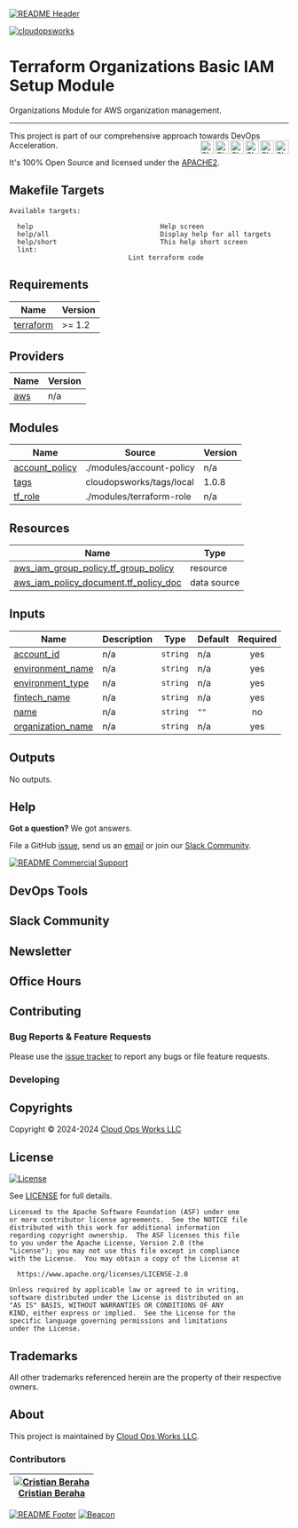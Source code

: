 <!-- 
  ** DO NOT EDIT THIS FILE
  ** 
  ** This file was automatically generated. 
  ** 1) Make all changes to `README.yaml` 
  ** 2) Run `make init` (you only need to do this once)
  ** 3) Run`make readme` to rebuild this file. 
  -->
[![README Header][readme_header_img]][readme_header_link]

[![cloudopsworks][logo]](https://cloudops.works/)

# Terraform Organizations Basic IAM Setup Module




Organizations Module for AWS organization management.


---

This project is part of our comprehensive approach towards DevOps Acceleration. 
[<img align="right" title="Share via Email" width="24" height="24" src="https://docs.cloudops.works/images/ionicons/ios-mail.svg"/>][share_email]
[<img align="right" title="Share on Google+" width="24" height="24" src="https://docs.cloudops.works/images/ionicons/logo-googleplus.svg" />][share_googleplus]
[<img align="right" title="Share on Facebook" width="24" height="24" src="https://docs.cloudops.works/images/ionicons/logo-facebook.svg" />][share_facebook]
[<img align="right" title="Share on Reddit" width="24" height="24" src="https://docs.cloudops.works/images/ionicons/logo-reddit.svg" />][share_reddit]
[<img align="right" title="Share on LinkedIn" width="24" height="24" src="https://docs.cloudops.works/images/ionicons/logo-linkedin.svg" />][share_linkedin]
[<img align="right" title="Share on Twitter" width="24" height="24" src="https://docs.cloudops.works/images/ionicons/logo-twitter.svg" />][share_twitter]




It's 100% Open Source and licensed under the [APACHE2](LICENSE).



















## Makefile Targets
```
Available targets:

  help                                Help screen
  help/all                            Display help for all targets
  help/short                          This help short screen
  lint:                              Lint terraform code

```
## Requirements

| Name | Version |
|------|---------|
| <a name="requirement_terraform"></a> [terraform](#requirement\_terraform) | >= 1.2 |

## Providers

| Name | Version |
|------|---------|
| <a name="provider_aws"></a> [aws](#provider\_aws) | n/a |

## Modules

| Name | Source | Version |
|------|--------|---------|
| <a name="module_account_policy"></a> [account\_policy](#module\_account\_policy) | ./modules/account-policy | n/a |
| <a name="module_tags"></a> [tags](#module\_tags) | cloudopsworks/tags/local | 1.0.8 |
| <a name="module_tf_role"></a> [tf\_role](#module\_tf\_role) | ./modules/terraform-role | n/a |

## Resources

| Name | Type |
|------|------|
| [aws_iam_group_policy.tf_group_policy](https://registry.terraform.io/providers/hashicorp/aws/latest/docs/resources/iam_group_policy) | resource |
| [aws_iam_policy_document.tf_policy_doc](https://registry.terraform.io/providers/hashicorp/aws/latest/docs/data-sources/iam_policy_document) | data source |

## Inputs

| Name | Description | Type | Default | Required |
|------|-------------|------|---------|:--------:|
| <a name="input_account_id"></a> [account\_id](#input\_account\_id) | n/a | `string` | n/a | yes |
| <a name="input_environment_name"></a> [environment\_name](#input\_environment\_name) | n/a | `string` | n/a | yes |
| <a name="input_environment_type"></a> [environment\_type](#input\_environment\_type) | n/a | `string` | n/a | yes |
| <a name="input_fintech_name"></a> [fintech\_name](#input\_fintech\_name) | n/a | `string` | n/a | yes |
| <a name="input_name"></a> [name](#input\_name) | n/a | `string` | `""` | no |
| <a name="input_organization_name"></a> [organization\_name](#input\_organization\_name) | n/a | `string` | n/a | yes |

## Outputs

No outputs.



## Help

**Got a question?** We got answers. 

File a GitHub [issue](https://github.com/cloudopsworks/terraform-module-aws-organization-basic-iam/issues), send us an [email][email] or join our [Slack Community][slack].

[![README Commercial Support][readme_commercial_support_img]][readme_commercial_support_link]

## DevOps Tools

## Slack Community


## Newsletter

## Office Hours

## Contributing

### Bug Reports & Feature Requests

Please use the [issue tracker](https://github.com/cloudopsworks/terraform-module-aws-organization-basic-iam/issues) to report any bugs or file feature requests.

### Developing




## Copyrights

Copyright © 2024-2024 [Cloud Ops Works LLC](https://cloudops.works)





## License 

[![License](https://img.shields.io/badge/License-Apache%202.0-blue.svg)](https://opensource.org/licenses/Apache-2.0) 

See [LICENSE](LICENSE) for full details.

    Licensed to the Apache Software Foundation (ASF) under one
    or more contributor license agreements.  See the NOTICE file
    distributed with this work for additional information
    regarding copyright ownership.  The ASF licenses this file
    to you under the Apache License, Version 2.0 (the
    "License"); you may not use this file except in compliance
    with the License.  You may obtain a copy of the License at

      https://www.apache.org/licenses/LICENSE-2.0

    Unless required by applicable law or agreed to in writing,
    software distributed under the License is distributed on an
    "AS IS" BASIS, WITHOUT WARRANTIES OR CONDITIONS OF ANY
    KIND, either express or implied.  See the License for the
    specific language governing permissions and limitations
    under the License.









## Trademarks

All other trademarks referenced herein are the property of their respective owners.

## About

This project is maintained by [Cloud Ops Works LLC][website]. 


### Contributors

|  [![Cristian Beraha][berahac_avatar]][berahac_homepage]<br/>[Cristian Beraha][berahac_homepage] |
|---|

  [berahac_homepage]: https://github.com/berahac
  [berahac_avatar]: https://github.com/berahac.png?size=50

[![README Footer][readme_footer_img]][readme_footer_link]
[![Beacon][beacon]][website]

  [logo]: https://cloudops.works/logo-300x69.svg
  [docs]: https://cowk.io/docs?utm_source=github&utm_medium=readme&utm_campaign=cloudopsworks/terraform-module-aws-organization-basic-iam&utm_content=docs
  [website]: https://cowk.io/homepage?utm_source=github&utm_medium=readme&utm_campaign=cloudopsworks/terraform-module-aws-organization-basic-iam&utm_content=website
  [github]: https://cowk.io/github?utm_source=github&utm_medium=readme&utm_campaign=cloudopsworks/terraform-module-aws-organization-basic-iam&utm_content=github
  [jobs]: https://cowk.io/jobs?utm_source=github&utm_medium=readme&utm_campaign=cloudopsworks/terraform-module-aws-organization-basic-iam&utm_content=jobs
  [hire]: https://cowk.io/hire?utm_source=github&utm_medium=readme&utm_campaign=cloudopsworks/terraform-module-aws-organization-basic-iam&utm_content=hire
  [slack]: https://cowk.io/slack?utm_source=github&utm_medium=readme&utm_campaign=cloudopsworks/terraform-module-aws-organization-basic-iam&utm_content=slack
  [linkedin]: https://cowk.io/linkedin?utm_source=github&utm_medium=readme&utm_campaign=cloudopsworks/terraform-module-aws-organization-basic-iam&utm_content=linkedin
  [twitter]: https://cowk.io/twitter?utm_source=github&utm_medium=readme&utm_campaign=cloudopsworks/terraform-module-aws-organization-basic-iam&utm_content=twitter
  [testimonial]: https://cowk.io/leave-testimonial?utm_source=github&utm_medium=readme&utm_campaign=cloudopsworks/terraform-module-aws-organization-basic-iam&utm_content=testimonial
  [office_hours]: https://cloudops.works/office-hours?utm_source=github&utm_medium=readme&utm_campaign=cloudopsworks/terraform-module-aws-organization-basic-iam&utm_content=office_hours
  [newsletter]: https://cowk.io/newsletter?utm_source=github&utm_medium=readme&utm_campaign=cloudopsworks/terraform-module-aws-organization-basic-iam&utm_content=newsletter
  [email]: https://cowk.io/email?utm_source=github&utm_medium=readme&utm_campaign=cloudopsworks/terraform-module-aws-organization-basic-iam&utm_content=email
  [commercial_support]: https://cowk.io/commercial-support?utm_source=github&utm_medium=readme&utm_campaign=cloudopsworks/terraform-module-aws-organization-basic-iam&utm_content=commercial_support
  [we_love_open_source]: https://cowk.io/we-love-open-source?utm_source=github&utm_medium=readme&utm_campaign=cloudopsworks/terraform-module-aws-organization-basic-iam&utm_content=we_love_open_source
  [terraform_modules]: https://cowk.io/terraform-modules?utm_source=github&utm_medium=readme&utm_campaign=cloudopsworks/terraform-module-aws-organization-basic-iam&utm_content=terraform_modules
  [readme_header_img]: https://cloudops.works/readme/header/img
  [readme_header_link]: https://cloudops.works/readme/header/link?utm_source=github&utm_medium=readme&utm_campaign=cloudopsworks/terraform-module-aws-organization-basic-iam&utm_content=readme_header_link
  [readme_footer_img]: https://cloudops.works/readme/footer/img
  [readme_footer_link]: https://cloudops.works/readme/footer/link?utm_source=github&utm_medium=readme&utm_campaign=cloudopsworks/terraform-module-aws-organization-basic-iam&utm_content=readme_footer_link
  [readme_commercial_support_img]: https://cloudops.works/readme/commercial-support/img
  [readme_commercial_support_link]: https://cloudops.works/readme/commercial-support/link?utm_source=github&utm_medium=readme&utm_campaign=cloudopsworks/terraform-module-aws-organization-basic-iam&utm_content=readme_commercial_support_link
  [share_twitter]: https://twitter.com/intent/tweet/?text=Terraform+Organizations+Basic+IAM+Setup+Module&url=https://github.com/cloudopsworks/terraform-module-aws-organization-basic-iam
  [share_linkedin]: https://www.linkedin.com/shareArticle?mini=true&title=Terraform+Organizations+Basic+IAM+Setup+Module&url=https://github.com/cloudopsworks/terraform-module-aws-organization-basic-iam
  [share_reddit]: https://reddit.com/submit/?url=https://github.com/cloudopsworks/terraform-module-aws-organization-basic-iam
  [share_facebook]: https://facebook.com/sharer/sharer.php?u=https://github.com/cloudopsworks/terraform-module-aws-organization-basic-iam
  [share_googleplus]: https://plus.google.com/share?url=https://github.com/cloudopsworks/terraform-module-aws-organization-basic-iam
  [share_email]: mailto:?subject=Terraform+Organizations+Basic+IAM+Setup+Module&body=https://github.com/cloudopsworks/terraform-module-aws-organization-basic-iam
  [beacon]: https://ga-beacon.cloudops.works/G-7XWMFVFXZT/cloudopsworks/terraform-module-aws-organization-basic-iam?pixel&cs=github&cm=readme&an=terraform-module-aws-organization-basic-iam
